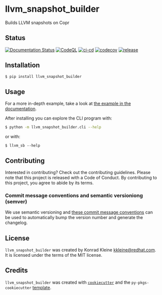 # llvm_snapshot_builder

Builds LLVM snapshots on Copr

## Status

[![Documentation Status](https://readthedocs.org/projects/llvm_snapshot_builder/badge/?version=latest)](https://llvm_snapshot_builder.readthedocs.io/en/latest/?badge=latest)
[![CodeQL](https://github.com/kwk/llvm_snapshot_builder/actions/workflows/codeql.yml/badge.svg)](https://github.com/kwk/llvm_snapshot_builder/actions/workflows/codeql.yml)
[![ci-cd](https://github.com/kwk/llvm_snapshot_builder/actions/workflows/ci-cd.yml/badge.svg)](https://github.com/kwk/llvm_snapshot_builder/actions/workflows/ci-cd.yml)
[![codecov](https://codecov.io/gh/kwk/llvm_snapshot_builder/branch/main/graph/badge.svg?token=ASSPTOL3JU)](https://codecov.io/gh/kwk/llvm_snapshot_builder)
[![release](https://img.shields.io/github/release/kwk/llvm_snapshot_builder.svg)](https://github.com/kwk/llvm_snapshot_builder/releases)

## Installation

```bash
$ pip install llvm_snapshot_builder
```

## Usage

For a more in-depth example, take a look at [the example in the documentation](https://llvm_snapshot_builder.readthedocs.io/en/latest/example.html).

After installing you can explore the CLI program with:

```bash
$ python -m llvm_snapshot_builder.cli --help
```

or with:

```console
$ llvm_sb --help
```

## Contributing

Interested in contributing? Check out the contributing guidelines. Please note that this project is released with a Code of Conduct. By contributing to this project, you agree to abide by its terms.

### Commit message conventions and semantic versioniong (semver)

We use semantic versioning and [these commit message conventions](https://www.conventionalcommits.org/en/v1.0.0/)
can be used to automatically bump the version number and generate the changelog.

## License

`llvm_snapshot_builder` was created by Konrad Kleine <kkleine@redhat.com>. It is licensed under the terms of the MIT license.

## Credits

`llvm_snapshot_builder` was created with [`cookiecutter`](https://cookiecutter.readthedocs.io/en/latest/) and the `py-pkgs-cookiecutter` [template](https://github.com/py-pkgs/py-pkgs-cookiecutter).
